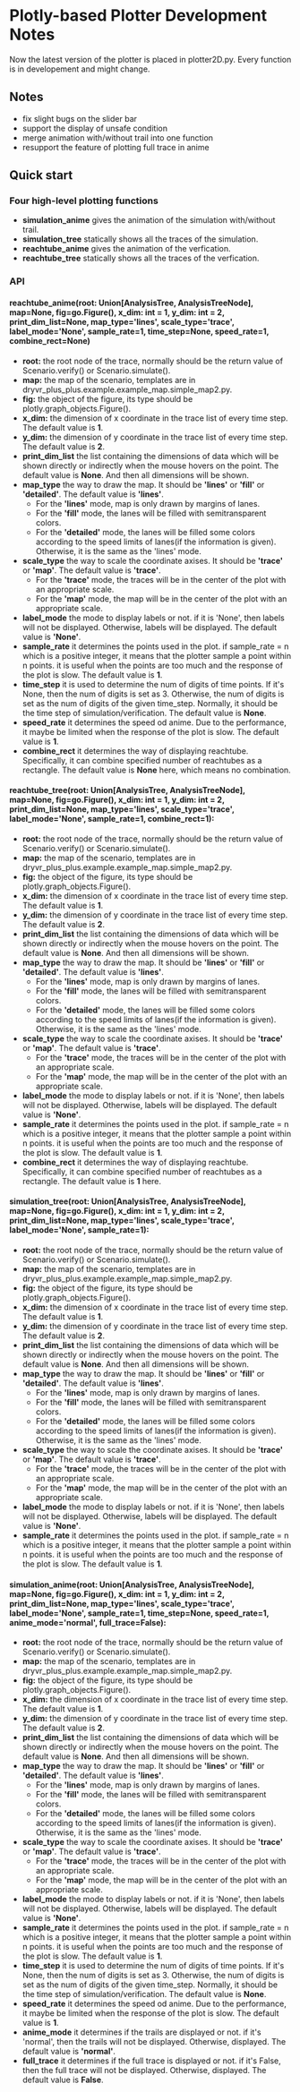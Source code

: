 # Plotly-based Plotter Development Notes

Now the latest version of the plotter is placed in plotter2D.py. Every function is in developement and might change.

## Notes
- fix slight bugs on the slider bar
- support the display of unsafe condition
- merge animation with/without trail into one function
- resupport the feature of plotting full trace in anime

## Quick start
### Four high-level plotting functions
- **simulation_anime** gives the animation of the simulation with/without trail.
- **simulation_tree** statically shows all the traces of the simulation.
- **reachtube_anime** gives the animation of the verfication.
- **reachtube_tree** statically shows all the traces of the verfication.
### API
#### reachtube_anime(root: Union[AnalysisTree, AnalysisTreeNode], map=None, fig=go.Figure(), x_dim: int = 1, y_dim: int = 2, print_dim_list=None, map_type='lines', scale_type='trace', label_mode='None', sample_rate=1, time_step=None, speed_rate=1, combine_rect=None)
- **root:** the root node of the trace, normally should be the return value of Scenario.verify() or Scenario.simulate().
- **map:** the map of the scenario, templates are in dryvr_plus_plus.example.example_map.simple_map2.py.
- **fig:** the object of the figure, its type should be plotly.graph_objects.Figure().
- **x_dim:** the dimension of x coordinate in the trace list of every time step. The default value is **1**.
- **y_dim:** the dimension of y coordinate in the trace list of every time step. The default value is **2**.
- **print_dim_list** the list containing the dimensions of data which will be shown directly or indirectly when the mouse hovers on the point. The default value is **None**. And then all dimensions will be shown.
- **map_type** the way to draw the map. It should be **'lines'** or **'fill'** or **'detailed'**. The default value is **'lines'**.
  - For the **'lines'** mode, map is only drawn by margins of lanes.
  - For the **'fill'** mode, the lanes will be filled with semitransparent colors.
  - For the **'detailed'** mode, the lanes will be filled some colors according to the speed limits of lanes(if the information is given). Otherwise, it is the same as the 'lines' mode.
- **scale_type** the way to scale the coordinate axises. It should be **'trace'** or **'map'**. The default value is **'trace'**.
  -  For the **'trace'** mode, the traces will be in the center of the plot with an appropriate scale.
  - For the **'map'** mode, the map will be in the center of the plot with an appropriate scale.
- **label_mode** the mode to display labels or not. if it is 'None', then labels will not be displayed. Otherwise, labels will be displayed. The default value is **'None'**.
- **sample_rate** it determines the points used in the plot. if sample_rate = n which is a positive integer, it means that the plotter sample a point within n points. it is useful when the points are too much and the response of the plot is slow. The default value is **1**.
- **time_step** it is used to determine the num of digits of time points. If it's None, then the num of digits is set as 3. Otherwise, the num of digits is set as the num of digits of the given time_step. Normally, it should be the time step of simulation/verification. The default value is **None**.
- **speed_rate** it determines the speed od anime. Due to the performance, it maybe be limited when the response of the plot is slow. The default value is **1**.
- **combine_rect** it determines the way of displaying reachtube. Specifically, it can combine specified number of reachtubes as a rectangle. The default value is **None** here, which means no combination.

#### reachtube_tree(root: Union[AnalysisTree, AnalysisTreeNode], map=None, fig=go.Figure(), x_dim: int = 1, y_dim: int = 2, print_dim_list=None, map_type='lines', scale_type='trace', label_mode='None', sample_rate=1, combine_rect=1):
- **root:** the root node of the trace, normally should be the return value of Scenario.verify() or Scenario.simulate().
- **map:** the map of the scenario, templates are in dryvr_plus_plus.example.example_map.simple_map2.py.
- **fig:** the object of the figure, its type should be plotly.graph_objects.Figure().
- **x_dim:** the dimension of x coordinate in the trace list of every time step. The default value is **1**.
- **y_dim:** the dimension of y coordinate in the trace list of every time step. The default value is **2**.
- **print_dim_list** the list containing the dimensions of data which will be shown directly or indirectly when the mouse hovers on the point. The default value is **None**. And then all dimensions will be shown.
- **map_type** the way to draw the map. It should be **'lines'** or **'fill'** or **'detailed'**. The default value is **'lines'**.
  - For the **'lines'** mode, map is only drawn by margins of lanes.
  - For the **'fill'** mode, the lanes will be filled with semitransparent colors.
  - For the **'detailed'** mode, the lanes will be filled some colors according to the speed limits of lanes(if the information is given). Otherwise, it is the same as the 'lines' mode.
- **scale_type** the way to scale the coordinate axises. It should be **'trace'** or **'map'**. The default value is **'trace'**.
  -  For the **'trace'** mode, the traces will be in the center of the plot with an appropriate scale.
  - For the **'map'** mode, the map will be in the center of the plot with an appropriate scale.
- **label_mode** the mode to display labels or not. if it is 'None', then labels will not be displayed. Otherwise, labels will be displayed. The default value is **'None'**.
- **sample_rate** it determines the points used in the plot. if sample_rate = n which is a positive integer, it means that the plotter sample a point within n points. it is useful when the points are too much and the response of the plot is slow. The default value is **1**.
- **combine_rect** it determines the way of displaying reachtube. Specifically, it can combine specified number of reachtubes as a rectangle. The default value is **1** here.

#### simulation_tree(root: Union[AnalysisTree, AnalysisTreeNode], map=None, fig=go.Figure(), x_dim: int = 1, y_dim: int = 2, print_dim_list=None, map_type='lines', scale_type='trace', label_mode='None', sample_rate=1):
- **root:** the root node of the trace, normally should be the return value of Scenario.verify() or Scenario.simulate().
- **map:** the map of the scenario, templates are in dryvr_plus_plus.example.example_map.simple_map2.py.
- **fig:** the object of the figure, its type should be plotly.graph_objects.Figure().
- **x_dim:** the dimension of x coordinate in the trace list of every time step. The default value is **1**.
- **y_dim:** the dimension of y coordinate in the trace list of every time step. The default value is **2**.
- **print_dim_list** the list containing the dimensions of data which will be shown directly or indirectly when the mouse hovers on the point. The default value is **None**. And then all dimensions will be shown.
- **map_type** the way to draw the map. It should be **'lines'** or **'fill'** or **'detailed'**. The default value is **'lines'**.
  - For the **'lines'** mode, map is only drawn by margins of lanes.
  - For the **'fill'** mode, the lanes will be filled with semitransparent colors.
  - For the **'detailed'** mode, the lanes will be filled some colors according to the speed limits of lanes(if the information is given). Otherwise, it is the same as the 'lines' mode.
- **scale_type** the way to scale the coordinate axises. It should be **'trace'** or **'map'**. The default value is **'trace'**.
  -  For the **'trace'** mode, the traces will be in the center of the plot with an appropriate scale.
  - For the **'map'** mode, the map will be in the center of the plot with an appropriate scale.
- **label_mode** the mode to display labels or not. if it is 'None', then labels will not be displayed. Otherwise, labels will be displayed. The default value is **'None'**.
- **sample_rate** it determines the points used in the plot. if sample_rate = n which is a positive integer, it means that the plotter sample a point within n points. it is useful when the points are too much and the response of the plot is slow. The default value is **1**.

#### simulation_anime(root: Union[AnalysisTree, AnalysisTreeNode], map=None, fig=go.Figure(), x_dim: int = 1, y_dim: int = 2, print_dim_list=None, map_type='lines', scale_type='trace', label_mode='None', sample_rate=1, time_step=None, speed_rate=1, anime_mode='normal', full_trace=False):
- **root:** the root node of the trace, normally should be the return value of Scenario.verify() or Scenario.simulate().
- **map:** the map of the scenario, templates are in dryvr_plus_plus.example.example_map.simple_map2.py.
- **fig:** the object of the figure, its type should be plotly.graph_objects.Figure().
- **x_dim:** the dimension of x coordinate in the trace list of every time step. The default value is **1**.
- **y_dim:** the dimension of y coordinate in the trace list of every time step. The default value is **2**.
- **print_dim_list** the list containing the dimensions of data which will be shown directly or indirectly when the mouse hovers on the point. The default value is **None**. And then all dimensions will be shown.
- **map_type** the way to draw the map. It should be **'lines'** or **'fill'** or **'detailed'**. The default value is **'lines'**.
  - For the **'lines'** mode, map is only drawn by margins of lanes.
  - For the **'fill'** mode, the lanes will be filled with semitransparent colors.
  - For the **'detailed'** mode, the lanes will be filled some colors according to the speed limits of lanes(if the information is given). Otherwise, it is the same as the 'lines' mode.
- **scale_type** the way to scale the coordinate axises. It should be **'trace'** or **'map'**. The default value is **'trace'**.
  -  For the **'trace'** mode, the traces will be in the center of the plot with an appropriate scale.
  - For the **'map'** mode, the map will be in the center of the plot with an appropriate scale.
- **label_mode** the mode to display labels or not. if it is 'None', then labels will not be displayed. Otherwise, labels will be displayed. The default value is **'None'**.
- **sample_rate** it determines the points used in the plot. if sample_rate = n which is a positive integer, it means that the plotter sample a point within n points. it is useful when the points are too much and the response of the plot is slow. The default value is **1**.
- **time_step** it is used to determine the num of digits of time points. If it's None, then the num of digits is set as 3. Otherwise, the num of digits is set as the num of digits of the given time_step. Normally, it should be the time step of simulation/verification. The default value is **None**.
- **speed_rate** it determines the speed od anime. Due to the performance, it maybe be limited when the response of the plot is slow. The default value is **1**.
- **anime_mode** it determines if the trails are displayed or not. if it's 'normal', then the trails will not be displayed. Otherwise, displayed. The default value is **'normal'**.
- **full_trace** it determines if the full trace is displayed or not. if it's False, then the full trace will not be displayed. Otherwise, displayed. The default value is **False**.